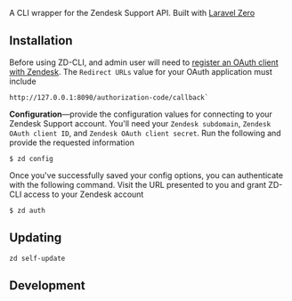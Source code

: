 A CLI wrapper for the Zendesk Support API. Built with [Laravel Zero](https://laravel-zero.com/)

## Installation

Before using ZD-CLI, and admin user will need to [register an OAuth client with Zendesk](https://support.zendesk.com/hc/en-us/articles/4408845965210#topic_s21_lfs_qk).
The `Redirect URLs` value for your OAuth application must include 

```
http://127.0.0.1:8090/authorization-code/callback`
```

**Configuration**—provide the configuration values for connecting to your Zendesk Support account. You'll need your 
`Zendesk subdomain`, `Zendesk OAuth client ID`, and `Zendesk OAuth client secret`. Run the following and
provide the requested information

```
$ zd config
```

Once you've successfully saved your config options, you can authenticate with the following command. Visit the URL presented
to you and grant ZD-CLI access to your Zendesk account

```
$ zd auth
```

## Updating

```
zd self-update
```

## Development
